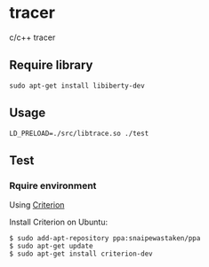 # tracer
c/c++ tracer

## Require library

```
sudo apt-get install libiberty-dev
```

## Usage

```
LD_PRELOAD=./src/libtrace.so ./test
```

## Test

### Rquire environment

Using [Criterion](https://github.com/Snaipe/Criterion) 

Install Criterion on Ubuntu:

```
$ sudo add-apt-repository ppa:snaipewastaken/ppa
$ sudo apt-get update
$ sudo apt-get install criterion-dev
```

